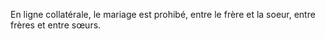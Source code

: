 En ligne collatérale, le mariage est prohibé, entre le frère et la soeur, entre frères et entre sœurs.
